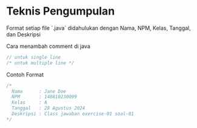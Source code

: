 # Teknis Pengumpulan

<div>
Format setiap file `.java` didahulukan dengan Nama, NPM, Kelas, Tanggal, dan Deskripsi
</div>

Cara menambah comment di java
```java {all}
// untuk single line
/* untuk multiple line */
```

Contoh Format
```java {all}
/*	
  Nama	    : Jane Doe
  NPM		: 140810230099
  Kelas		: A
  Tanggal	: 28 Agustus 2024
  Deskripsi	: Class jawaban exercise-01 soal-01
*/

```